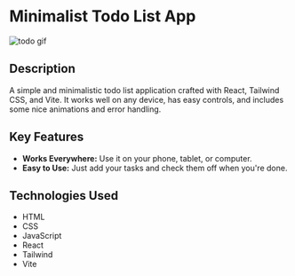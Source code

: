 # Minimalist Todo List App

![todo gif](https://github.com/lawrpunk/todo-app/assets/115019706/b4b82681-fa85-4976-a381-f3a2c13d128e)

## Description

A simple and minimalistic todo list application crafted with React, Tailwind CSS, and Vite. It works well on any device, has easy controls, and includes some nice animations and error handling.

## Key Features

- **Works Everywhere:** Use it on your phone, tablet, or computer.
- **Easy to Use:** Just add your tasks and check them off when you're done.

## Technologies Used

- HTML
- CSS
- JavaScript
- React
- Tailwind
- Vite
